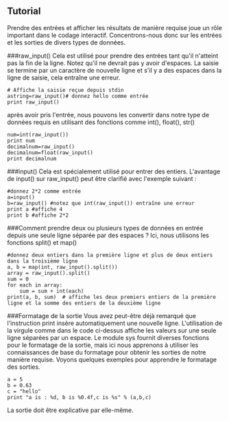 Tutorial
--------

Prendre des entrées et afficher les résultats de manière requise joue un rôle important dans le codage interactif. Concentrons-nous donc sur les entrées et les sorties de divers types de données.

###raw_input()
Cela est utilisé pour prendre des entrées tant qu'il n'atteint pas la fin de la ligne. Notez qu'il ne devrait pas y avoir d'espaces. La saisie se termine par un caractère de nouvelle ligne et s'il y a des espaces dans la ligne de saisie, cela entraîne une erreur.

    # Affiche la saisie reçue depuis stdin
    astring=raw_input()# donnez hello comme entrée
    print raw_input()

après avoir pris l'entrée, nous pouvons les convertir dans notre type de données requis en utilisant des fonctions comme int(), float(), str()

    num=int(raw_input())
    print num
    decimalnum=raw_input()
    decimalnum=float(raw_input()
    print decimalnum

###input()
Cela est spécialement utilisé pour entrer des entiers. L'avantage de input() sur raw_input() peut être clarifié avec l'exemple suivant :

    #donnez 2*2 comme entrée
    a=input()
    b=raw_input() #notez que int(raw_input()) entraîne une erreur
    print a #affiche 4
    print b #affiche 2*2

###Comment prendre deux ou plusieurs types de données en entrée depuis une seule ligne séparée par des espaces ?
Ici, nous utilisons les fonctions split() et map()

    #donnez deux entiers dans la première ligne et plus de deux entiers dans la troisième ligne
    a, b = map(int, raw_input().split())
    array = raw_input().split()
    sum = 0
    for each in array:
        sum = sum + int(each)
    print(a, b, sum)  # affiche les deux premiers entiers de la première ligne et la somme des entiers de la deuxième ligne

###Formatage de la sortie
Vous avez peut-être déjà remarqué que l'instruction print insère automatiquement une nouvelle ligne. L'utilisation de la virgule comme dans le code ci-dessus affiche les valeurs sur une seule ligne séparées par un espace. Le module sys fournit diverses fonctions pour le formatage de la sortie, mais ici nous apprenons à utiliser les connaissances de base du formatage pour obtenir les sorties de notre manière requise. Voyons quelques exemples pour apprendre le formatage des sorties.

    a = 5
    b = 0.63
    c = "hello"
    print "a is : %d, b is %0.4f,c is %s" % (a,b,c)

La sortie doit être explicative par elle-même.